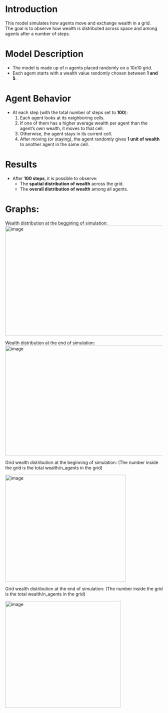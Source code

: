 # Introduction

This model simulates how agents move and exchange wealth in a grid.  
The goal is to observe how wealth is distributed across space and among agents after a number of steps.  

# Model Description

- The model is made up of *n* agents placed randomly on a 10x10 grid.  
- Each agent starts with a wealth value randomly chosen between **1 and 5**.  

# Agent Behavior

- At each step (with the total number of steps set to **100**):  
  1. Each agent looks at its neighboring cells.  
  2. If one of them has a higher average wealth per agent than the agent’s own wealth, it moves to that cell.  
  3. Otherwise, the agent stays in its current cell.  
  4. After moving (or staying), the agent randomly gives **1 unit of wealth** to another agent in the same cell.  

# Results

- After **100 steps**, it is possible to observe:  
  - The **spatial distribution of wealth** across the grid.  
  - The **overall distribution of wealth** among all agents.
 
# Graphs: 

Wealth distribution at the beggining of simulation:
<img width="1720" height="352" alt="image" src="https://github.com/user-attachments/assets/ea3cf39b-e34b-47cd-b579-78b0af8ab924" />

Wealth distribution at the end of simulation: 
<img width="1720" height="352" alt="image" src="https://github.com/user-attachments/assets/6cf6aff4-9c5e-4620-99c4-b4984d5fcdb4" />


Grid wealth distribution at the beginning of simulation: (The number inside the grid is the total wealth/n_agents in the grid)

<img width="386" height="342" alt="image" src="https://github.com/user-attachments/assets/e884afc0-9d67-4843-8f3a-ab01b7ee6d1d" />

Grid wealth distribution at the end of simulation: (The number inside the grid is the total wealth/n_agents in the grid)

<img width="370" height="342" alt="image" src="https://github.com/user-attachments/assets/45c9f6ac-23ef-4d6c-ab80-98d5af9a7f4b" />
